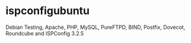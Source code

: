 # ispconfigubuntu
Debian Testing, Apache, PHP, MySQL, PureFTPD, BIND, Postfix, Dovecot, Roundcube and ISPConfig 3.2.5

